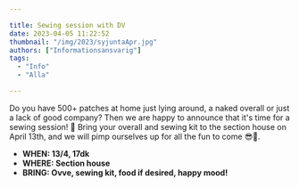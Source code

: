 ```yaml
---

title: Sewing session with DV
date: 2023-04-05 11:22:52
thumbnail: "/img/2023/syjuntaApr.jpg"
authors: ["Informationsansvarig"]
tags: 
  - "Info"
  - "Alla"

---
```

Do you have 500+ patches at home just lying around, a naked overall or just a lack of good company? Then we are happy to announce that it's time for a sewing session! 🧵 Bring your overall and sewing kit to the section house on April 13th, and we will pimp ourselves up for all the fun to come 😎🌟.

* **WHEN: 13/4, 17dk**
* **WHERE: Section house**
* **BRING: Ovve, sewing kit, food if desired, happy mood!**